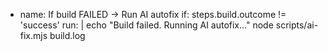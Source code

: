 - name: If build FAILED → Run AI autofix
  if: steps.build.outcome != 'success'
  run: |
    echo "Build failed. Running AI autofix..."
    node scripts/ai-fix.mjs build.log
